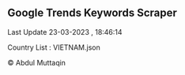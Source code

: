 

## Google Trends Keywords Scraper 
 
Last Update 23-03-2023 , 18:46:14

Country List :
VIETNAM.json



© Abdul Muttaqin 
